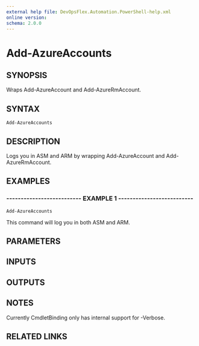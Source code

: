 ```yaml
---
external help file: DevOpsFlex.Automation.PowerShell-help.xml
online version: 
schema: 2.0.0
---
```


# Add-AzureAccounts

## SYNOPSIS
Wraps Add-AzureAccount and Add-AzureRmAccount.

## SYNTAX

```
Add-AzureAccounts
```

## DESCRIPTION
Logs you in ASM and ARM by wrapping Add-AzureAccount and Add-AzureRmAccount.

## EXAMPLES

### -------------------------- EXAMPLE 1 --------------------------
```
Add-AzureAccounts
```

This command will log you in both ASM and ARM.

## PARAMETERS

## INPUTS

## OUTPUTS

## NOTES
Currently CmdletBinding only has internal support for -Verbose.

## RELATED LINKS

